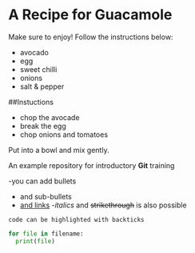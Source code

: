 # A Recipe for Guacamole

Make sure to enjoy!
Follow the instructions below:

- avocado
- egg
- sweet chilli
- onions
- salt & pepper

##Instuctions

- chop the avocade
- break the egg
- chop onions and tomatoes


Put into a bowl and mix gently.

An example repository for introductory **Git** training

<!-- HTML comment -->
-you can add bullets
  - and sub-bullets
- [and links](http://bio-it.embl.de)
-_italics_ and ~~strikethrough~~ is also possible

`code can be highlighted with backticks`
```Python
for file in filename:
  print(file)
```
